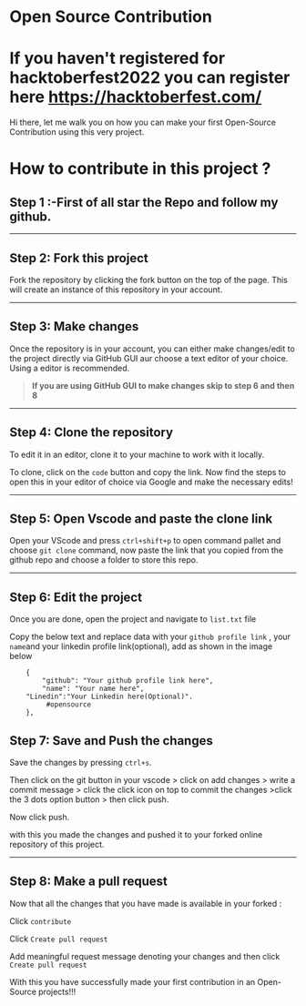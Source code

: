 # Open Source Contribution

# If you haven't registered for hacktoberfest2022 you can register here https://hacktoberfest.com/

Hi there, let me walk you on how you can make your first Open-Source Contribution using this very project.

# How to contribute in this project ?

## Step 1 :-First of all star the Repo and follow my github.

---

## Step 2: Fork this project

Fork the repository by clicking the fork button on the top of the page. This will create an instance of this repository in your account.



---

## Step 3: Make changes
Once the repository is in your account, you can either make changes/edit to the project directly via GitHub GUI aur choose a text editor of your choice. Using a editor is recommended.

> **If you are using GitHub GUI to make changes skip to step 6 and then 8**

---



## Step 4: Clone the repository

To edit it in an editor, clone it to your machine to work with it locally.

To clone, click on the `code` button and copy the link.
Now find the steps to open this in your editor of choice via Google and make the necessary edits!


---

## Step 5: Open Vscode and paste the clone link

Open your VScode and press `ctrl+shift+p` to open command pallet and choose `git clone` command, now paste the link that you copied from the github repo and choose a folder to store this repo. 


---

## Step 6: Edit the project

Once you are done, open the project and navigate to `list.txt` file 

Copy the below text and replace data with your `github profile link` , your `name`and your linkedin profile link(optional), add as shown in the image below
```
    {
        "github": "Your github profile link here",
        "name": "Your name here",
	"Linedin":"Your Linkedin here(Optional)".
         #opensource
    },
```

## Step 7: Save and Push the changes

Save the changes by pressing `ctrl+s`. 

Then click on the git button in your vscode > click on add changes > write a commit message > click the click icon on top to commit the changes >click the 3 dots option button > then click push.

Now click push.

with this you made the changes and pushed it to your forked online repository of this project.

---

## Step 8: Make a pull request

Now that all the changes that you have made is available in your forked :

Click `contribute`

Click `Create pull request`

Add meaningful request message denoting your changes and then click `Create pull request`

With this you have successfully made your first contribution in an Open-Source projects!!!
